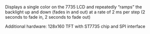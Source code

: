 Displays a single color on the 7735 LCD and 
repeatedly “ramps” the backlight up and down (fades in and out) at a rate of
2 ms per step (2 seconds to fade in, 2 seconds to fade out)

Additional hardware: 128x160 TFT with ST7735 chip and SPI interface
